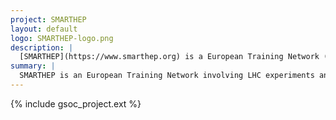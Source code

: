 ```yaml
---
project: SMARTHEP
layout: default
logo: SMARTHEP-logo.png
description: |
  [SMARTHEP](https://www.smarthep.org) is a European Training Network (ETN,  funded by the European Union’s Horizon 2020 research and innovation programme, call H2020-MSCA-ITN-2020, under Grant Agreement n. 956086) focusing on the use of real-time analysis techniques using machine learning and heterogeneous computing architectures. SMARTHEP brings together scientists working on the trigger systems of the four major LHC experiments and specialists from computer science and industry. In this network, we work on efficient software for real-time analysis to be used in LHC experiments as well as in transport, manufacturing, and finance.
summary: |
  SMARTHEP is an European Training Network involving LHC experiments and industry. We develop efficient software and machine learning algorithms on heterogeneous computing architectures to advance real-time analysis.
---
```


{% include gsoc_project.ext %}
